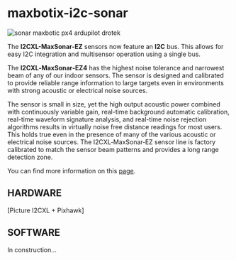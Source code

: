 # maxbotix-i2c-sonar

![sonar maxbotic px4 ardupilot drotek](https://drotek.com/wp-content/uploads/2017/01/mb1242-i2cxl-maxsonar-ez4-ultrasonic-sensor.jpg)

The **I2CXL-MaxSonar-EZ** sensors now feature an **I2C** bus. This allows for easy I2C integration and multisensor operation using a single bus.

The **I2CXL‑MaxSonar‑EZ4** has the highest noise tolerance and narrowest beam of any of our indoor sensors. The sensor is designed and calibrated to provide reliable range information to large targets even in environments with strong acoustic or electrical noise sources.

The sensor is small in size, yet the high output acoustic power combined with continuously variable gain, real-time background automatic calibration, real-time waveform signature analysis, and real-time noise rejection algorithms results in virtually noise free distance readings for most users. This holds true even in the presence of many of the various acoustic or electrical noise sources. The I2CXL‑MaxSonar‑EZ sensor line is factory calibrated to match the sensor beam patterns and provides a long range detection zone.

You can find more information on this [page](https://drotek.com/shop/en/home/567-mb1242-i2cxl-maxsonar-ez4-ultrasonic-sensor.html).

## HARDWARE

\[Picture I2CXL + Pixhawk\]

## SOFTWARE

In construction...

